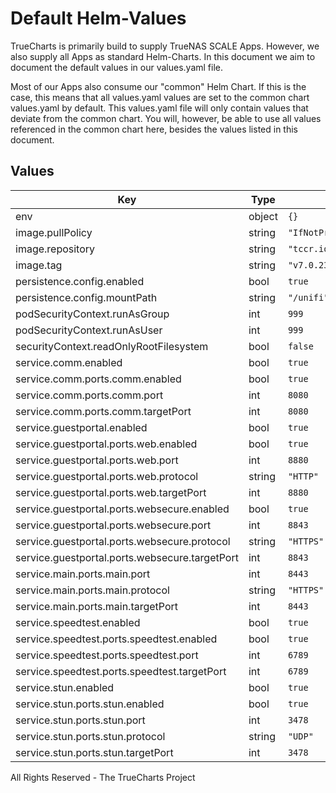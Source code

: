 # Default Helm-Values

TrueCharts is primarily build to supply TrueNAS SCALE Apps.
However, we also supply all Apps as standard Helm-Charts. In this document we aim to document the default values in our values.yaml file.

Most of our Apps also consume our "common" Helm Chart.
If this is the case, this means that all values.yaml values are set to the common chart values.yaml by default. This values.yaml file will only contain values that deviate from the common chart.
You will, however, be able to use all values referenced in the common chart here, besides the values listed in this document.

## Values

| Key | Type | Default | Description |
|-----|------|---------|-------------|
| env | object | `{}` |  |
| image.pullPolicy | string | `"IfNotPresent"` |  |
| image.repository | string | `"tccr.io/truecharts/unifi"` |  |
| image.tag | string | `"v7.0.23@sha256:3efebda4cef8e75b97689b57d8d8797413b9e765e77c0d339fa68ebdf5434873"` |  |
| persistence.config.enabled | bool | `true` |  |
| persistence.config.mountPath | string | `"/unifi"` |  |
| podSecurityContext.runAsGroup | int | `999` |  |
| podSecurityContext.runAsUser | int | `999` |  |
| securityContext.readOnlyRootFilesystem | bool | `false` |  |
| service.comm.enabled | bool | `true` |  |
| service.comm.ports.comm.enabled | bool | `true` |  |
| service.comm.ports.comm.port | int | `8080` |  |
| service.comm.ports.comm.targetPort | int | `8080` |  |
| service.guestportal.enabled | bool | `true` |  |
| service.guestportal.ports.web.enabled | bool | `true` |  |
| service.guestportal.ports.web.port | int | `8880` |  |
| service.guestportal.ports.web.protocol | string | `"HTTP"` |  |
| service.guestportal.ports.web.targetPort | int | `8880` |  |
| service.guestportal.ports.websecure.enabled | bool | `true` |  |
| service.guestportal.ports.websecure.port | int | `8843` |  |
| service.guestportal.ports.websecure.protocol | string | `"HTTPS"` |  |
| service.guestportal.ports.websecure.targetPort | int | `8843` |  |
| service.main.ports.main.port | int | `8443` |  |
| service.main.ports.main.protocol | string | `"HTTPS"` |  |
| service.main.ports.main.targetPort | int | `8443` |  |
| service.speedtest.enabled | bool | `true` |  |
| service.speedtest.ports.speedtest.enabled | bool | `true` |  |
| service.speedtest.ports.speedtest.port | int | `6789` |  |
| service.speedtest.ports.speedtest.targetPort | int | `6789` |  |
| service.stun.enabled | bool | `true` |  |
| service.stun.ports.stun.enabled | bool | `true` |  |
| service.stun.ports.stun.port | int | `3478` |  |
| service.stun.ports.stun.protocol | string | `"UDP"` |  |
| service.stun.ports.stun.targetPort | int | `3478` |  |

All Rights Reserved - The TrueCharts Project
